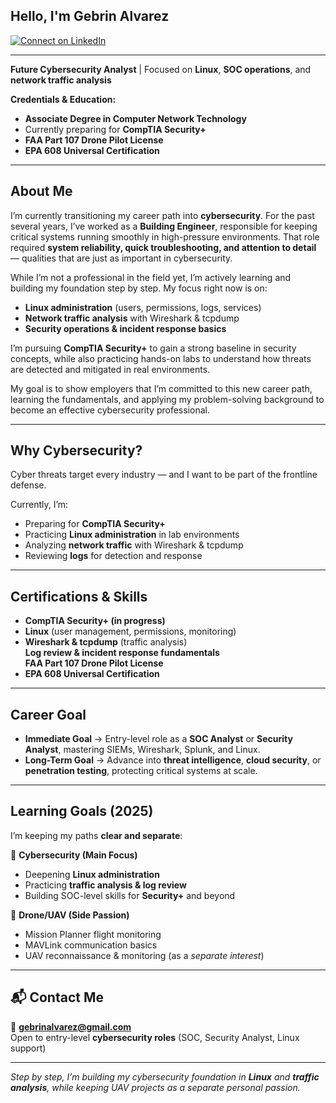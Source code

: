 ## Hello, I'm **Gebrin Alvarez**  

[![Connect on LinkedIn](https://img.shields.io/badge/LinkedIn-0077B5?style=for-the-badge&logo=linkedin&logoColor=white)](https://www.linkedin.com/in/gebrin-alvarez/)  

---

**Future Cybersecurity Analyst** | Focused on **Linux**, **SOC operations**, and **network traffic analysis**  

**Credentials & Education:**  
- **Associate Degree in Computer Network Technology**  
- Currently preparing for **CompTIA Security+**  
- **FAA Part 107 Drone Pilot License**  
- **EPA 608 Universal Certification**  

---

## About Me  

I’m currently transitioning my career path into **cybersecurity**. For the past several years, I’ve worked as a **Building Engineer**, responsible for keeping critical systems running smoothly in high-pressure environments. That role required **system reliability, quick troubleshooting, and attention to detail** — qualities that are just as important in cybersecurity.  

While I’m not a professional in the field yet, I’m actively learning and building my foundation step by step. My focus right now is on:  
- **Linux administration** (users, permissions, logs, services)  
- **Network traffic analysis** with Wireshark & tcpdump  
- **Security operations & incident response basics**  

I’m pursuing **CompTIA Security+** to gain a strong baseline in security concepts, while also practicing hands-on labs to understand how threats are detected and mitigated in real environments.  

My goal is to show employers that I’m committed to this new career path, learning the fundamentals, and applying my problem-solving background to become an effective cybersecurity professional.  
  

---

##  Why Cybersecurity?  

Cyber threats target every industry — and I want to be part of the frontline defense.  

Currently, I’m:  
- Preparing for **CompTIA Security+**  
- Practicing **Linux administration** in lab environments  
- Analyzing **network traffic** with Wireshark & tcpdump  
- Reviewing **logs** for detection and response  

---

##  Certifications & Skills  

- **CompTIA Security+ (in progress)**  
- **Linux** (user management, permissions, monitoring)  
- **Wireshark & tcpdump** (traffic analysis)  
  **Log review & incident response fundamentals**  
  **FAA Part 107 Drone Pilot License**  
- **EPA 608 Universal Certification**  

---

## Career Goal  

- **Immediate Goal** → Entry-level role as a **SOC Analyst** or **Security Analyst**, mastering SIEMs, Wireshark, Splunk, and Linux.  
- **Long-Term Goal** → Advance into **threat intelligence**, **cloud security**, or **penetration testing**, protecting critical systems at scale.  

---

## Learning Goals (2025)  

I’m keeping my paths **clear and separate**:  

🔹 **Cybersecurity (Main Focus)**  
- Deepening **Linux administration**  
- Practicing **traffic analysis & log review**  
- Building SOC-level skills for **Security+** and beyond  

🔹 **Drone/UAV (Side Passion)**  
- Mission Planner flight monitoring  
- MAVLink communication basics  
- UAV reconnaissance & monitoring (as a *separate interest*)  

---

## 📬 Contact Me  

📧 **gebrinalvarez@gmail.com**  
Open to entry-level **cybersecurity roles** (SOC, Security Analyst, Linux support)  

---

*Step by step, I’m building my cybersecurity foundation in **Linux** and **traffic analysis**, while keeping UAV projects as a separate personal passion.*  
